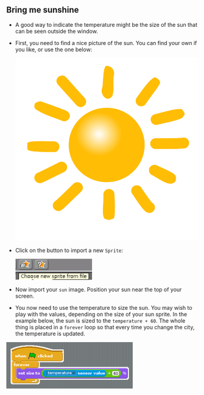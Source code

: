 ## Bring me sunshine

-  A good way to indicate the temperature might be the size of the sun that can be seen outside the window.
-  First, you need to find a nice picture of the sun. You can find your own if you like, or use the one below:

    ![](images/sun.png)

-  Click on the button to import a new `Sprite`:

    ![](images/screen14.png)

-  Now import your `sun` image. Position your sun near the top of your screen.

-  You now need to use the temperature to size the sun. You may wish to play with the values, depending on the size of your sun sprite. In the example below, the sun is sized to the `temperature + 60`. The whole thing is placed in a `forever` loop so that every time you change the city, the temperature is updated.

![](images/screen15.png)

